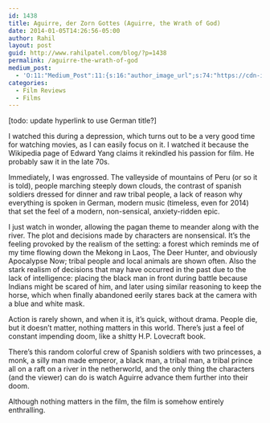 ```yaml
---
id: 1438
title: Aguirre, der Zorn Gottes (Aguirre, the Wrath of God)
date: 2014-01-05T14:26:56-05:00
author: Rahil
layout: post
guid: http://www.rahilpatel.com/blog/?p=1438
permalink: /aguirre-the-wrath-of-god
medium_post:
  - 'O:11:"Medium_Post":11:{s:16:"author_image_url";s:74:"https://cdn-images-1.medium.com/fit/c/200/200/1*dmbNkD5D-u45r44go_cf0g.png";s:10:"author_url";s:28:"https://medium.com/@rahil627";s:11:"byline_name";N;s:12:"byline_email";N;s:10:"cross_link";s:2:"no";s:2:"id";s:12:"d8922d1d5622";s:21:"follower_notification";s:3:"yes";s:7:"license";s:19:"all-rights-reserved";s:14:"publication_id";s:12:"7a04709b0155";s:6:"status";s:6:"public";s:3:"url";s:90:"https://medium.com/@rahil627/aguirre-der-zorn-gottes-aguirre-the-wrath-of-god-d8922d1d5622";}'
categories:
  - Film Reviews
  - Films
---
```

[todo: update hyperlink to use German title?]

I watched this during a depression, which turns out to be a very good time for watching movies, as I can easily focus on it. I watched it because the Wikipedia page of Edward Yang claims it rekindled his passion for film. He probably saw it in the late 70s.

Immediately, I was engrossed. The valleyside of mountains of Peru (or so it is told), people marching steeply down clouds, the contrast of spanish soldiers dressed for dinner and raw tribal people, a lack of reason why everything is spoken in German, modern music (timeless, even for 2014) that set the feel of a modern, non-sensical, anxiety-ridden epic.

I just watch in wonder, allowing the pagan theme to meander along with the river. The plot and decisions made by characters are nonsensical. It&#8217;s the feeling provoked by the realism of the setting: a forest which reminds me of my time flowing down the Mekong in Laos, The Deer Hunter, and obviously Apocalypse Now; tribal people and local animals are shown often. Also the stark realism of decisions that may have occurred in the past due to the lack of intelligence: placing the black man in front during battle because Indians might be scared of him, and later using similar reasoning to keep the horse, which when finally abandoned eerily stares back at the camera with a blue and white mask.

Action is rarely shown, and when it is, it&#8217;s quick, without drama. People die, but it doesn&#8217;t matter, nothing matters in this world. There&#8217;s just a feel of constant impending doom, like a shitty H.P. Lovecraft book.

There&#8217;s this random colorful crew of Spanish soldiers with two princesses, a monk, a silly man made emperor, a black man, a tribal man, a tribal prince all on a raft on a river in the netherworld, and the only thing the characters (and the viewer) can do is watch Aguirre advance them further into their doom.

Although nothing matters in the film, the film is somehow entirely enthralling.